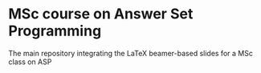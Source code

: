 # MSc course on Answer Set Programming

The main repository integrating the LaTeX beamer-based slides for a MSc class on ASP
